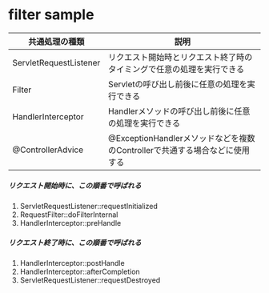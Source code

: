 # filter sample

|共通処理の種類| 説明 |
|-------|-----|
|ServletRequestListener |リクエスト開始時とリクエスト終了時のタイミングで任意の処理を実行できる|
|Filter |Servletの呼び出し前後に任意の処理を実行できる|
|HandlerInterceptor |Handlerメソッドの呼び出し前後に任意の処理を実行できる|
|@ControllerAdvice |@ExceptionHandlerメソッドなどを複数のControllerで共通する場合などに使用する|


##### リクエスト開始時に、この順番で呼ばれる
1. ServletRequestListener::requestInitialized
2. RequestFilter::doFilterInternal
3. HandlerInterceptor::preHandle

##### リクエスト終了時に、この順番で呼ばれる
1. HandlerInterceptor::postHandle
2. HandlerInterceptor::afterCompletion
3. ServletRequestListener::requestDestroyed
